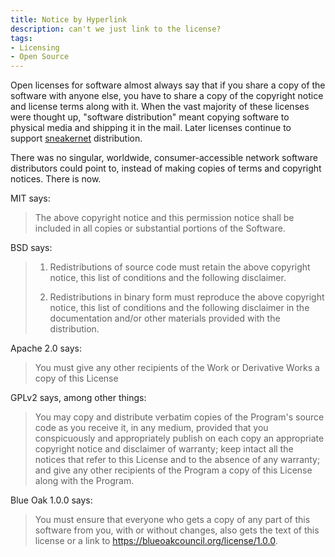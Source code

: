 ```yaml
---
title: Notice by Hyperlink
description: can't we just link to the license?
tags:
- Licensing
- Open Source
---
```


Open licenses for software almost always say that if you share a copy of the software with anyone else, you have to share a copy of the copyright notice and license terms along with it.  When the vast majority of these licenses were thought up, "software distribution" meant copying software to physical media and shipping it in the mail.  Later licenses continue to support [sneakernet](https://en.wikipedia.org/wiki/Sneakernet) distribution.

There was no singular, worldwide, consumer-accessible network software distributors could point to, instead of making copies of terms and copyright notices.  There is now.

MIT says:

> The above copyright notice and this permission notice shall be included in all copies or substantial portions of the Software.

BSD says:

> 1. Redistributions of source code must retain the above copyright notice, this list of conditions and the following disclaimer.
>
> 2. Redistributions in binary form must reproduce the above copyright notice, this list of conditions and the following disclaimer in the documentation and/or other materials provided with the distribution.

Apache 2.0 says:

> You must give any other recipients of the Work or Derivative Works a copy of this License

GPLv2 says, among other things:

> You may copy and distribute verbatim copies of the Program's source code as you receive it, in any medium, provided that you conspicuously and appropriately publish on each copy an appropriate copyright notice and disclaimer of warranty; keep intact all the notices that refer to this License and to the absence of any warranty; and give any other recipients of the Program a copy of this License along with the Program.

Blue Oak 1.0.0 says:

> You must ensure that everyone who gets a copy of any part of this software from you, with or without changes, also gets the text of this license or a link to <https://blueoakcouncil.org/license/1.0.0>.
